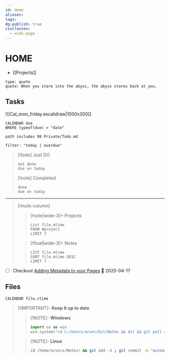 ```yaml
---
id: Home
aliases: 
tags: 
dg-publish: true
cssclasses:
  - wide-page
---
```


# HOME
- [[Projects]]

```widgets
type: quote
quote: When you stare into the abyss, the abyss stares back at you.
```


## Tasks 

![[Cal_mon_friday.excalidraw|1000x300]]

```dataview
CALENDAR due
WHERE typeof(due) = "date"
```


```tasks
path includes 98 Private/Todo.md

```

```todoist
filter: "today | overdue"
```

> [!todo] Just DO
>
> ```tasks
> not done
> due on today
> ```



> [!note] Completed
>
> ```tasks
> done
> due on today
> ```

---

> [!multi-column]
>
> > [!note|wide-3]+ Projects
> >
> > ```dataview
> > List file.mtime
> > FROM #project
> > LIMIT 7
> > ```
>
> > [!float|wide-3]+ Notes
> >
> > ```dataview
> > LIST file.mtime
> > SORT file.mtime DESC
> > LIMIT 7
> > ```

- [ ] Checkout [Adding Metadata to your Pages](https://blacksmithgu.github.io/obsidian-dataview/annotation/add-metadata/) 📅 2025-04-17


## Files 
```dataview
CALENDAR file.ctime
```

> [!IMPORTANT]- **Keep It up to date**
>
> > [!NOTE]- **Windows**
> >
> > ```python
> > import os as win
> > win.system("cd C:/Users/arunc/Git/Notes && dir && git pull origin main")
> > ```
>
> > [!NOTE]- **Linux**
> >
> > ```bash
> > cd /home/aruncs/Notes/ && git add -A ; git commit -m "automated backup" ; git push origin main
> > ```



